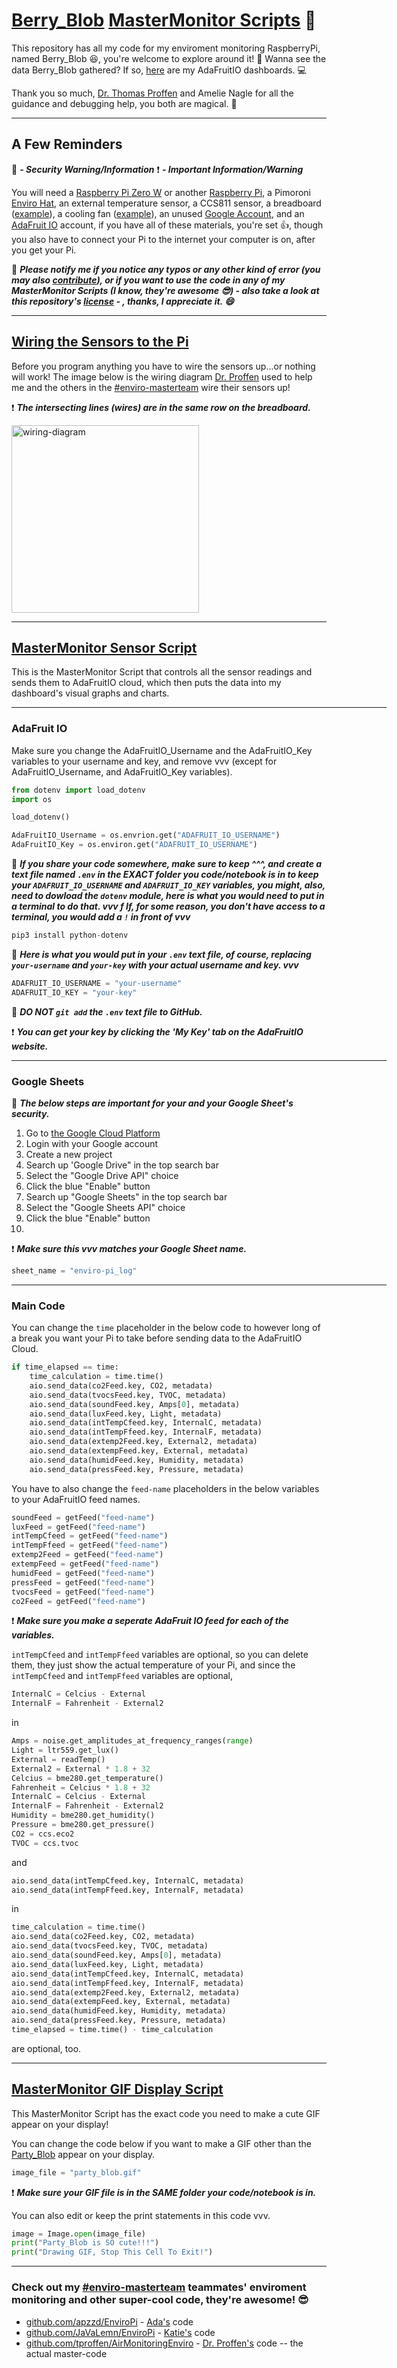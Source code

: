 # [Berry_Blob](https://github.com/ThuviksaM/Berry_Blob) [MasterMonitor Scripts](../MasterMonitor-Scripts) 🐍

This repository has all my code for my enviroment monitoring RaspberryPi, named Berry_Blob 😆, you're welcome to explore around it! 🔎
Wanna see the data Berry_Blob gathered? If so, [here](https://io.adafruit.com/Thuviksa/dashboards/weather-monitor) are my AdaFruitIO dashboards. 💻

Thank you so much, [Dr. Thomas Proffen](https://github.com/tproffen) and Amelie Nagle for all the guidance and debugging help, you both are magical. 🦄

<hr>

## A Few Reminders

🔐 ***- Security Warning/Information***
❗ ***- Important Information/Warning***

You will need a [Raspberry Pi Zero W](https://www.raspberrypi.org/products/raspberry-pi-zero-w/) or another [Raspberry Pi](https://www.adafruit.com/?q=Raspberry+Pi&sort=BestMatch), a Pimoroni [Enviro Hat](https://shop.pimoroni.com/products/enviro?variant=31155658489939), an external temperature sensor, a CCS811 sensor, a breadboard ([example](https://www.adafruit.com/product/64)), a cooling fan ([example](https://www.adafruit.com/product/3368)), an unused [Google Account](https://www.google.com), and an [AdaFruit IO](https://io.adafruit.com/) account, if you have all of these materials, you're set 👍, though you also have to connect your Pi to the internet your computer is on, after you get your Pi.

🔐 ***Please notify me if you notice any typos or any other kind of error (you may also [contribute](CONTRIBUTING.md)), or if you want to use the code in any of my MasterMonitor Scripts (I know, they're awesome 😎) - also take a look at this repository's [license](https://github.com/ThuviksaM/Berry_Blob/blob/master/LICENSE.md) - , thanks, I appreciate it. 😄***

<hr>

## [Wiring the Sensors to the Pi](../Images/sensor-wiring-img.jpg)

Before you program anything you have to wire the sensors up...or nothing will work!
The image below is the wiring diagram [Dr. Proffen](https://github.com/tproffen) used to help me and the others in the [#enviro-masterteam](https://github.com/orcsgirls) wire their sensors up!

❗ ***The intersecting lines (wires) are in the same row on the breadboard.***

<img type= "image/jpg" src= "../Images/sensor-wiring-img.jpg" alt= "wiring-diagram" width="300" height="300">

<hr>

## [MasterMonitor Sensor Script](../JupyterNotebooks/MasterMonitorSensorScript.ipynb)

This is the MasterMonitor Script that controls all the sensor readings and sends them to AdaFruitIO cloud, which then puts the data into my dashboard's visual graphs and charts.

<hr width= "600">

### AdaFruit IO

Make sure you change the AdaFruitIO_Username and the AdaFruitIO_Key variables to your username and key, and remove vvv (except for AdaFruitIO_Username, and AdaFruitIO_Key variables).
```python
from dotenv import load_dotenv
import os

load_dotenv()

AdaFruitIO_Username = os.envrion.get("ADAFRUIT_IO_USERNAME")
AdaFruitIO_Key = os.environ.get("ADAFRUIT_IO_USERNAME")
```
🔐 ***If you share your code somewhere, make sure to keep ^^^, and create a text file named `.env` in the EXACT folder you code/notebook is in to keep your `ADAFRUIT_IO_USERNAME` and `ADAFRUIT_IO_KEY` variables, you might, also, need to dowload the `dotenv` module, here is what you would need to put in a terminal to do that. vvv f If, for some reason, you don't have access to a terminal, you would add a `!` in front of vvv***
```python
pip3 install python-dotenv
```
🔐 ***Here is what you would put in your `.env` text file, of course, replacing `your-username` and `your-key` with your actual username and key. vvv***
```python
ADAFRUIT_IO_USERNAME = "your-username"
ADAFRUIT_IO_KEY = "your-key"
```
🔐 ***DO NOT `git add` the `.env` text file to GitHub.***

❗ ***You can get your key by clicking the 'My Key' tab on the AdaFruitIO website.***

<hr width= "600">

### Google Sheets

🔐 ***The below steps are important for your and your Google Sheet's security.***

1. Go to [the Google Cloud Platform](https://console.cloud.google.com/)
2. Login with your Google account
3. Create a new project
4. Search up 'Google Drive" in the top search bar
5. Select the "Google Drive API" choice
6. Click the blue "Enable" button
7. Search up "Google Sheets" in the top search bar
8. Select the "Google Sheets API" choice
9. Click the blue "Enable" button
10. 

❗ ***Make sure this vvv matches your Google Sheet name.***
```python
sheet_name = "enviro-pi_log"
```

<hr width= "600">

### Main Code

You can change the `time` placeholder in the below code to however long of a break you want your Pi to take before sending data to the AdaFruitIO Cloud.
```python
if time_elapsed == time:
    time_calculation = time.time()
    aio.send_data(co2Feed.key, CO2, metadata)
    aio.send_data(tvocsFeed.key, TVOC, metadata)
    aio.send_data(soundFeed.key, Amps[0], metadata)
    aio.send_data(luxFeed.key, Light, metadata)
    aio.send_data(intTempCfeed.key, InternalC, metadata)
    aio.send_data(intTempFfeed.key, InternalF, metadata)
    aio.send_data(extemp2Feed.key, External2, metadata)
    aio.send_data(extempFeed.key, External, metadata)
    aio.send_data(humidFeed.key, Humidity, metadata)
    aio.send_data(pressFeed.key, Pressure, metadata)
```
You have to also change the `feed-name` placeholders in the below variables to your AdaFruitIO feed names.
```python
soundFeed = getFeed("feed-name")
luxFeed = getFeed("feed-name")
intTempCfeed = getFeed("feed-name")
intTempFfeed = getFeed("feed-name")
extemp2Feed = getFeed("feed-name")
extempFeed = getFeed("feed-name")
humidFeed = getFeed("feed-name")
pressFeed = getFeed("feed-name")
tvocsFeed = getFeed("feed-name")
co2Feed = getFeed("feed-name")
```
❗ ***Make sure you make a seperate AdaFruit IO feed for each of the variables.***

`intTempCfeed` and `intTempFfeed` variables are optional, so you can delete them, they just show the actual temperature of your Pi, and since the `intTempCfeed` and `intTempFfeed` variables are optional,
```python   
InternalC = Celcius - External
InternalF = Fahrenheit - External2
```
in
```python
Amps = noise.get_amplitudes_at_frequency_ranges(range)
Light = ltr559.get_lux()
External = readTemp()
External2 = External * 1.8 + 32
Celcius = bme280.get_temperature()
Fahrenheit = Celcius * 1.8 + 32
InternalC = Celcius - External
InternalF = Fahrenheit - External2
Humidity = bme280.get_humidity()
Pressure = bme280.get_pressure()
CO2 = ccs.eco2
TVOC = ccs.tvoc
```
and
```python
aio.send_data(intTempCfeed.key, InternalC, metadata)
aio.send_data(intTempFfeed.key, InternalF, metadata)
```
in
```python
time_calculation = time.time()
aio.send_data(co2Feed.key, CO2, metadata)
aio.send_data(tvocsFeed.key, TVOC, metadata)
aio.send_data(soundFeed.key, Amps[0], metadata)
aio.send_data(luxFeed.key, Light, metadata)
aio.send_data(intTempCfeed.key, InternalC, metadata)
aio.send_data(intTempFfeed.key, InternalF, metadata)
aio.send_data(extemp2Feed.key, External2, metadata)
aio.send_data(extempFeed.key, External, metadata)
aio.send_data(humidFeed.key, Humidity, metadata)
aio.send_data(pressFeed.key, Pressure, metadata)
time_elapsed = time.time() - time_calculation
```
are optional, too.

<hr>

## [MasterMonitor GIF Display Script](../JupyterNotebooks/MasterMonitorGIFDisplayScript.ipynb)

This MasterMonitor Script has the exact code you need to make a cute GIF appear on your display!

You can change the code below if you want to make a GIF other than the [Party_Blob](../JupyterNotebooks/part_blob.gif) appear on your display.
```python
image_file = "party_blob.gif"
```
❗ ***Make sure your GIF file is in the SAME folder your code/notebook is in.***

You can also edit or keep the print statements in this code vvv.
```python
image = Image.open(image_file)
print("Party_Blob is SO cute!!!")
print("Drawing GIF, Stop This Cell To Exit!")
```

<hr>

### Check out my [#enviro-masterteam](https://github.com/orcsgirls) teammates' enviroment monitoring and other super-cool code, they're awesome! 😎
 - [github.com/apzzd/EnviroPi](https://github.com/apzzd/EnviroPi) - [Ada's](https://github.com/apzzd) code 
 - [github.com/JaVaLemn/EnviroPi](https://github.com/JaVaLemn/EnviroPi) - [Katie's](https://github.com/JaVaLemn) code 
 - [github.com/tproffen/AirMonitoringEnviro](https://github.com/tproffen/AirMonitoringEnviro) - [Dr. Proffen's](https://github.com/tproffen) code -- the actual master-code</p>
